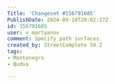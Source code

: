 ```yaml
---
Title: 'Changeset #156791685'
PublishDate: 2024-09-18T20:02:27Z
id: 156791685
user: v_martyanov
comment: Specify path surfaces
created_by: StreetComplete 58.2
tags:
- Montenegro
- Budva

---
```

